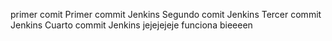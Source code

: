 primer comit
Primer commit Jenkins
Segundo comit Jenkins
Tercer commit Jenkins
Cuarto commit Jenkins
jejejejeje funciona bieeeen

